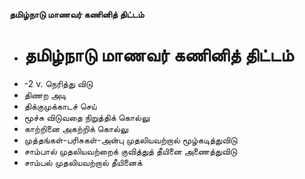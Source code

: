 **தமிழ்நாடு மாணவர் கணினித் திட்டம்**
- # தமிழ்நாடு மாணவர் கணினித் திட்டம்
- -2 v. நெரித்து விடு
- திணற அடி
- திக்குமுக்காடச் செய்
- மூச்சு விடுவதை நிறுத்திக் கொல்லு
- காற்றினை அகற்றிக் கொல்லு
- முத்தங்கள்-பரிசுகள்-அன்பு முதலியவற்றால் மூழ்கடித்துவிடு
- சாம்பால் முதலியவற்றைக் குவித்துத் தீயினை அணைத்துவிடு
- சாம்பல் முதலியவற்றால் தீயினைக்

